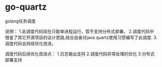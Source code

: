 # go-quartz
golang任务调度

说明：
1.此调度代码现在只能单进程运行，暂不支持分布式部署。
2.调度代码中借鉴了其它开源项目的设计思路,结合自身对java quartz使用习惯编写了此调度.
3.调度代码会持续优化改进。

调度代码后续优化改进点：
1.日志输出支持
2.调度代码异常处理的优化
3.分布式部署支持
